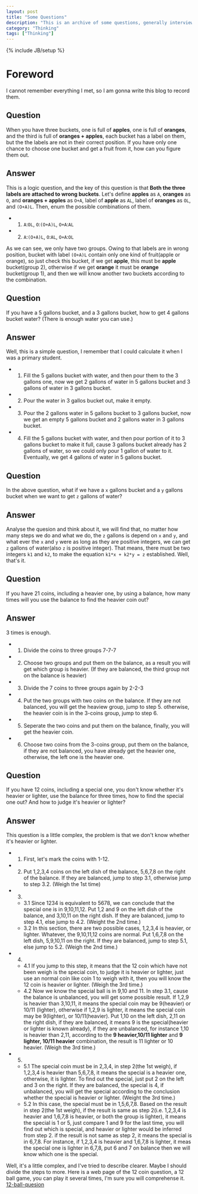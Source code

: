```yaml
---
layout: post
title: "Some Questions"
description: "This is an archive of some questions, generally interview questions."
category: "Thinking"
tags: ["Thinking"]
---
```

{% include JB/setup %}

# Foreword
I cannot remember everything I met, so I am gonna write this blog to record them.

## Question
When you have three buckets, one is full of **apples**, one is full of **oranges**, and the third is full of **oranges + apples**, each bucket has a label on them, but the the labels are not in their correct position. If you have only one chance to choose one bucket and get a fruit from it, how can you figure them out.

## Answer
This is a logic question, and the key of this question is that **Both the three labels are attached to wrong buckets**.
Let's define **apples** as `A`, **oranges** as `O`, and **oranges + apples** as `O+A`, label of **apple** as `AL`, label of **oranges** as `OL`, and `(O+A)L`. Then, enum the possible combinations of them.

* 1. `A`:`OL`, `O`:`(O+A)L`, `O+A`:`AL`
* 2. `A`:`(O+A)L`, `O`:`AL`, `O+A`:`OL`

As we can see, we only have two groups. Owing to that labels are in wrong position, bucket with label `(O+A)L` contain only one kind of fruit(apple or orange), so just check this bucket, if we get **apple**, this must be **apple** bucket(group 2), otherwise if we get **orange** it must be **orange** bucket(group 1), and then we will know another two buckets according to the combination.

## Question
If you have a 5 gallons bucket, and a 3 gallons bucket, how to get 4 gallons bucket water? (There is enough water you can use.)

## Answer
Well, this is a simple question, I remember that I could calculate it when I was a primary student. 

* 1. Fill the 5 gallons bucket with water, and then pour them to the 3 gallons one, now we get 2 gallons of water in 5 gallons bucket and 3 gallons of water in 3 gallons bucket.
* 2. Pour the water in 3 gallos bucket out, make it empty.
* 3. Pour the 2 gallons water in 5 gallons bucket to 3 gallons bucket, now we get an empty 5 gallons bucket and 2 gallons water in 3 gallons bucket.
* 4. Fill the 5 gallons bucket with water, and then pour portion of it to 3 gallons bucket to make it full, cause 3 gallons bucket already has 2 gallons of water, so we could only pour 1 gallon of water to it. Eventually, we get 4 gallons of water in 5 gallons bucket.

## Question
In the above question, what if we have a `x` gallons bucket and a `y` gallons bucket when we want to get `z` gallons of water?

## Answer
Analyse the quesion and think about it, we will find that, no matter how many steps we do and what we do, the `z` gallons is depend on `x` and `y`, and what ever the `x` and `y` were as long as they are positive integers, we can get `z` gallons of water(also `z` is positive integer). That means, there must be two integers `k1` and `k2`, to make the equation ``k1*x + k2*y = z`` established. Well, that's it.

## Question
If you have 21 coins, including a heavier one, by using a balance, how many times will you use the balance to find the heavier coin out?

## Answer
3 times is enough. 
* 1. Divide the coins to three groups 7-7-7
* 2. Choose two groups and put them on the balance, as a result you will get which group is heavier. (If they are balanced, the third group not on the balance is heavier)
* 3. Divide the 7 coins to three groups again by 2-2-3
* 4. Put the two groups with two coins on the balance. If they are not balanced, you will get the heaview group, jump to step 5. otherwise, the heavier coin is in the 3-coins group, jump to step 6.
* 5. Seperate the two coins and put them on the balance, finally, you will get the heavier coin.
* 6. Choose two coins from the 3-coins group, put them on the balance, if they are not balanced, you have already get the heavier one, otherwise, the left one is the heavier one.

## Question
If you have 12 coins, including a special one, you don't know whether it's heavier or lighter, use the balance for three times, how to find the special one out? And how to judge it's heavier or lighter?

## Answer
This question is a little complex, the problem is that we don't know whether it's heavier or lighter.

* 1. First, let's mark the coins with 1-12.
* 2. Put 1,2,3,4 coins on the left dish of the balance, 5,6,7,8 on the right of the balance. If they are balanced, jump to step 3.1, otherwise jump to step 3.2. (Weigh the 1st time)
* 3.
	* 3.1 Since 1234 is equivalent to 5678, we can conclude that the special one is in 9,10,11,12. Put 1,2 and 9 on the left dish of the balance, and 3,10,11 on the right dish. If they are balanced, jump to step 4.1, else jump to 4.2. (Weight the 2nd time.)
	* 3.2 In this section, there are two possible cases, 1,2,3,4 is heavier, or lighter. Whatever, the 9,10,11,12 coins are normal. Put 1,6,7,8 on the left dish, 5,9,10,11 on the right. If they are balanced, jump to step 5.1, else jump to 5.2. (Weigh the 2nd time.)
* 4.
	* 4.1 If you jump to this step, it means that the 12 coin which have not been weigh is the special coin, to judge it is heavier or lighter, just use an normal coin like coin 1 to weigh with it, then you will know the 12 coin is heavier or lighter. (Weigh the 3rd time.)
	* 4.2 Now we know the special ball is in 9,10 and 11. In step 3.1, cause the balance is unbalanced, you will get some possible result. If 1,2,9 is heavier than 3,10,11, it means the special coin may be 9(heavier) or 10/11 (lighter), otherwise if 1,2,9 is lighter, it means the special coin may be 9(lighter), or 10/11(heavier). Put 1,10 on the left dish, 2,11 on the right dish, if they are balanced, it means 9 is the special(heavier or lighter is known already), if they are unbalanced, for instance 1,10 is heavier than 2,11, according to the **9 heavier,10/11 lighter** and **9 lighter, 10/11 heavier** combination, the result is 11 lighter or 10 heavier. (Weigh the 3rd time.)
* 5.
	* 5.1 The special coin must be in 2,3,4, in step 2(the 1st weigh), if 1,2,3,4 is heavier than 5,6,7,8, it means the special is a heavier one, otherwise, it is lighter. To find out the special, just put 2 on the left and 3 on the right. If they are balanced, the special is 4, if unbalanced, you will get the special according to the conclusion whether the special is heavier or lighter. (Weight the 3rd time.)
	* 5.2 In this case, the special must be in 1,5,6,7,8. Based on the result in step 2(the 1st weigh), if the result is same as step 2(i.e. 1,2,3,4 is heavier and 1,6,7,8 is heavier, or both the group is lighter), it means the special is 1 or 5, just compare 1 and 9 for the last time, you will find out which is special, and heavier or lighter would be inferred from step 2. if the result is not same as step 2, it means the special is in 6,7,8. For instance, if 1,2,3,4 is heavier and 1,6,7,8 is lighter, it meas the special one is lighter in 6,7,8, put 6 and 7 on balance then we will know which one is the special. 

Well, it's a little complex, and I've tried to describe clearer. Maybe I should divide the steps to more. Here is a web page of the 12 coin question, a 12 ball game, you can play it several times, I'm sure you will comprehense it.
[12-ball-quesion](http://fun.lofei.info/12ball/ "12-ball-game")